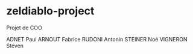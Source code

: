 # zeldiablo-project
 Projet de COO

ADNET Paul
ARNOUT Fabrice 
RUDONI Antonin 
STEINER Noé 
VIGNERON Steven
